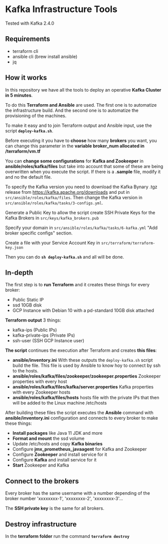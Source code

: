 # Kafka Infrastructure Tools

Tested with Kafka 2.4.0

## Requirements

- terraform cli
- ansible cli (brew install ansible)
- jq

## How it works

In this repository we have all the tools to deploy an operative **Kafka Cluster in 5 minutes**.

To do this **Terraform and Ansible** are used. The first one is to automatize the infrastructure build. And the second one is to automatize the provisioning of the machines.

To make it easy and to join Terraform output and Ansible input, use the script **`deploy-kafka.sh`**.

Before executing it you have to **choose** how many **brokers** you want, you can change this parameter in the **variable broker_num allocated in /terraform/vm.tf**

You can **change some configurations** for **Kafka and Zookeeper** in **ansible/roles/kafka/files** but take into account that some of these are being overwritten when you execute the script. If there is a **.sample** file, modify it and no the default file.

To specify the Kafka version you need to download the Kafka Bynary .tgz release from https://kafka.apache.org/downloads and put in `src/ansible/roles/kafka/files`. Then change the Kafka version in `src/ansible/roles/kafka/tasks/3-configs.yml`.

Generate a Public Key to allow the script create SSH Private Keys for the Kafka Brokers in `src/keys/kafka_brokers.pub`

Specify your domain in `src/ansible/roles/kafka/tasks/6-kafka.yml` "Add broker specific configs" section.

Create a file with your Service Account Key in `src/terraform/terraform-key.json`

Then you can do **`sh deploy-kafka.sh`** and all will be done.

## In-depth

The first step is to **run Terraform** and it creates these things for every broker:

- Public Static IP
- ssd 10GB disk
- GCP Instance with Debian 10 with a pd-standard 10GB disk attached

**Terraform output** 3 things:

- kafka-ips (Public IPs)
- kafka-private-ips (Private IPs)
- ssh-user (SSH GCP Instance user)

**The script** continues the execution after Terraform and creates **this files**:

- **ansible/inventory.ini**
  With these outputs the `deploy-kafka.sh` script build the file. This file is used by Ansible to know hoy to connect by ssh to the hosts.
- **ansible/roles/kafka/files/zookeeper/zookeeper.properties**
  Zookeeper properties with every host
- **ansible/roles/kafka/files/kafka/server.properties**
  Kafka properties with every Zookeeper hosts
- **ansible/roles/kafka/files/hosts**
  hosts file with the private IPs that then will be added to the Linux machine /etc/hosts

After building these files the script executes the **Ansible** command with **ansible/inventory.ini** configuration and connects to every broker to make these things:

- **Install packages** like Java 11 JDK and more
- **Format and mount** the ssd volume
- Update /etc/hosts and copy **Kafka binaries**
- Configure **jmx_prometheus_javaagent** for Kafka and Zookeeper
- Configure **Zookeeper** and install service for it
- Configure **Kafka** and install service for it
- **Start** Zookeeper and Kafka

## Connect to the brokers

Every broker has the same username with a number depending of the broker number 'xxxxxxxx-1', 'xxxxxxxx-2', 'xxxxxxxx-3'...

The **SSH private key** is the same for all brokers.

## Destroy infrastructure

In the **terraform folder** run the command **`terraform destroy`**
